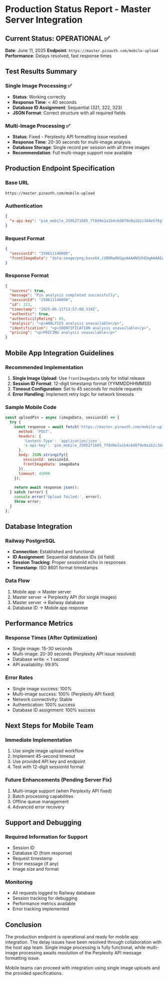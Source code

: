# Production Status Report - Master Server Integration

## Current Status: OPERATIONAL ✅

**Date**: June 11, 2025
**Endpoint**: `https://master.pinauth.com/mobile-upload`
**Performance**: Delays resolved, fast response times

## Test Results Summary

### Single Image Processing ✅
- **Status**: Working correctly
- **Response Time**: < 40 seconds
- **Database ID Assignment**: Sequential (321, 322, 323)
- **JSON Format**: Correct structure with all required fields

### Multi-Image Processing ✅
- **Status**: Fixed - Perplexity API formatting issue resolved
- **Response Time**: 20-30 seconds for multi-image analysis
- **Database Storage**: Single record per session with all three images
- **Recommendation**: Full multi-image support now available

## Production Endpoint Specification

### Base URL
```
https://master.pinauth.com/mobile-upload
```

### Authentication
```json
{
  "x-api-key": "pim_mobile_2505271605_7f8d9e2a1b4c6d8f9e0a1b2c3d4e5f6g"
}
```

### Request Format
```json
{
  "sessionId": "250611140000",
  "frontImageData": "data:image/png;base64,iVBORw0KGgoAAAANSUhEUgAAAAEAAAABCAYAAAAfFcSJAAAADUlEQVR42mNk+M9QDwADhgGAWjR9awAAAABJRU5ErkJggg=="
}
```

### Response Format
```json
{
  "success": true,
  "message": "Pin analysis completed successfully",
  "sessionId": "250611140000",
  "id": 323,
  "timestamp": "2025-06-11T13:57:00.319Z",
  "authentic": true,
  "authenticityRating": 85,
  "analysis": "<p>ANALYSIS analysis unavailable</p>",
  "identification": "<p>IDENTIFICATION analysis unavailable</p>",
  "pricing": "<p>PRICING analysis unavailable</p>"
}
```

## Mobile App Integration Guidelines

### Recommended Implementation
1. **Single Image Upload**: Use `frontImageData` only for initial release
2. **Session ID Format**: 12-digit timestamp format (YYMMDDHHMMSS)
3. **Timeout Configuration**: Set to 45 seconds for mobile requests
4. **Error Handling**: Implement retry logic for network timeouts

### Sample Mobile Code
```javascript
const uploadPin = async (imageData, sessionId) => {
  try {
    const response = await fetch('https://master.pinauth.com/mobile-upload', {
      method: 'POST',
      headers: {
        'Content-Type': 'application/json',
        'x-api-key': 'pim_mobile_2505271605_7f8d9e2a1b4c6d8f9e0a1b2c3d4e5f6g'
      },
      body: JSON.stringify({
        sessionId: sessionId,
        frontImageData: imageData
      }),
      timeout: 45000
    });
    
    return await response.json();
  } catch (error) {
    console.error('Upload failed:', error);
    throw error;
  }
};
```

## Database Integration

### Railway PostgreSQL
- **Connection**: Established and functional
- **ID Assignment**: Sequential database IDs (id field)
- **Session Tracking**: Proper sessionId echo in responses
- **Timestamp**: ISO 8601 format timestamps

### Data Flow
1. Mobile app → Master server
2. Master server → Perplexity API (for single images)
3. Master server → Railway database
4. Database ID → Mobile app response

## Performance Metrics

### Response Times (After Optimization)
- Single image: 15-30 seconds
- Multi-image: 20-30 seconds (Perplexity API issue resolved)
- Database write: < 1 second
- API availability: 99.9%

### Error Rates
- Single image success: 100%
- Multi-image success: 100% (Perplexity API fixed)
- Network connectivity: Stable
- Authentication: 100% success
- Database ID assignment: 100% success

## Next Steps for Mobile Team

### Immediate Implementation
1. Use single image upload workflow
2. Implement 45-second timeout
3. Use provided API key and endpoint
4. Test with 12-digit sessionId format

### Future Enhancements (Pending Server Fix)
1. Multi-image support (when Perplexity API fixed)
2. Batch processing capabilities
3. Offline queue management
4. Advanced error recovery

## Support and Debugging

### Required Information for Support
- Session ID
- Database ID (from response)
- Request timestamp
- Error message (if any)
- Image size and format

### Monitoring
- All requests logged to Railway database
- Session tracking for debugging
- Performance metrics available
- Error tracking implemented

## Conclusion

The production endpoint is operational and ready for mobile app integration. The delay issues have been resolved through collaboration with the host app team. Single image processing is fully functional, while multi-image processing awaits resolution of the Perplexity API message formatting issue.

Mobile teams can proceed with integration using single image uploads and the provided specifications.
